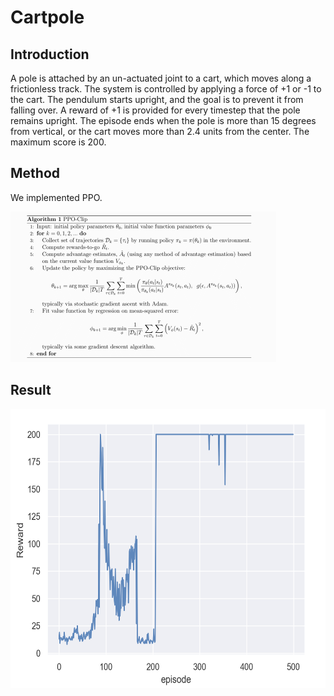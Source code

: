 # Cartpole

## Introduction 

A pole is attached by an un-actuated joint to a cart, which moves along a frictionless track. The system is controlled by applying a force of +1 or -1 to the cart. The pendulum starts upright, and the goal is to prevent it from falling over. A reward of +1 is provided for every timestep that the pole remains upright. The episode ends when the pole is more than 15 degrees from vertical, or the cart moves more than 2.4 units from the center.
The maximum score is 200.

## Method

We implemented PPO.

<img src="https://github.com/MiriColo/RL-Practice/blob/main/CartpolePPO/figure/ppopseudo.png" width="425" height="241">

## Result

<img src="https://github.com/MiriColo/RL-Practice/blob/main/CartpolePPO/figure/graph.png" width="607" height="446">

